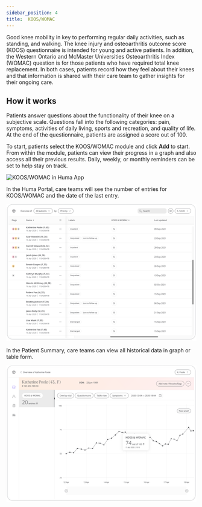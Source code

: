 ```yaml
---
sidebar_position: 4
title:  KOOS/WOMAC
---
```


Good knee mobility in key to performing regular daily activities, such as standing, and walking. The knee injury and osteoarthritis outcome score (KOOS) questionnaire is intended for young and active patients. In addition, the Western Ontario and McMaster Universities Osteoarthritis Index (WOMAC) question is for those patients who have required total knee replacement. In both cases, patients record how they feel about their knees and that information is shared with their care team to gather insights for their ongoing care.

## How it works

Patients answer questions about the functionality of their knee on a subjective scale. Questions fall into the following categories: pain, symptoms, activities of daily living, sports and recreation, and quality of life. At the end of the questionnaire, patients are assigned a score out of 100.

To start, patients select the KOOS/WOMAC module and click **Add** to start. From within the module, patients can view their progress in a graph and also access all their previous results. Daily, weekly, or monthly reminders can be set to help stay on track.

![KOOS/WOMAC in Huma App](./assets/koos-womac.png)

In the Huma Portal, care teams will see the number of entries for KOOS/WOMAC and the date of the last entry.

![Clinician view of KOOS/WOMAC](./assets/cp-patient-list-koos-womac.png)

In the Patient Summary, care teams can view all historical data in graph or table form.

![Clinician view of KOOS/WOMAC](./assets/cp-module-details-koos-womac.png)
